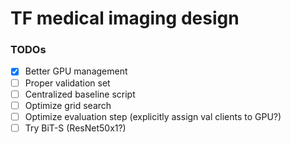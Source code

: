 # TF medical imaging design

### TODOs
- [x] Better GPU management
- [ ] Proper validation set
- [ ] Centralized baseline script
- [ ] Optimize grid search
- [ ] Optimize evaluation step (explicitly assign val clients to GPU?)
- [ ] Try BiT-S (ResNet50x1?)
